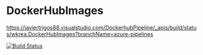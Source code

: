 # DockerHubImages
https://javiertrigos88.visualstudio.com/DockerhubPipeline/_apis/build/status/wkrea.DockerHubImages?branchName=azure-pipelines

[![Build Status](https://javiertrigos88.visualstudio.com/DockerhubPipeline/_apis/build/status/wkrea.DockerHubImages?branchName=azure-pipelines)](https://javiertrigos88.visualstudio.com/DockerhubPipeline/_build/latest?definitionId=11&branchName=azure-pipelines)

